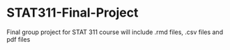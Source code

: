 # STAT311-Final-Project
Final group project for STAT 311 course
will include .rmd files, .csv files and pdf files
